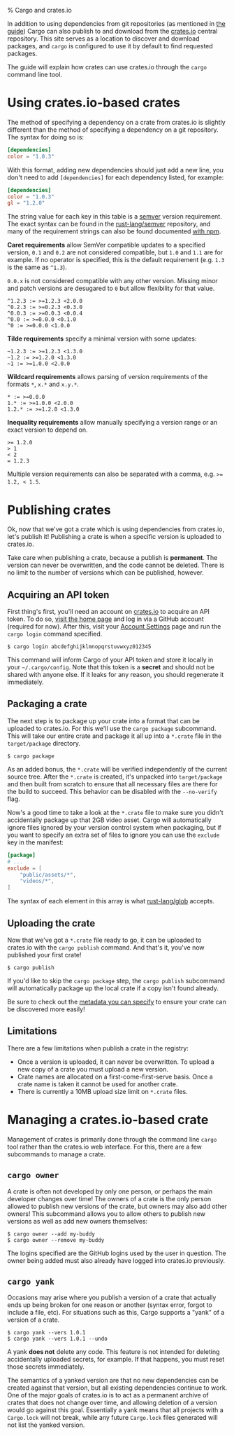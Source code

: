 % Cargo and crates.io

In addition to using dependencies from git repositories (as mentioned in
[the guide](guide.html)) Cargo can also publish to and download from the
[crates.io][crates-io] central repository. This site serves as a location to
discover and download packages, and `cargo` is configured to use it by default
to find requested packages.

The guide will explain how crates can use crates.io through the `cargo` command
line tool.

[crates-io]: https://crates.io/

# Using crates.io-based crates

The method of specifying a dependency on a crate from crates.io is slightly
different than the method of specifying a dependency on a git repository. The
syntax for doing so is:

```toml
[dependencies]
color = "1.0.3"
```

With this format, adding new dependencies should just add a new line, you don't
need to add `[dependencies]` for each dependency listed, for example:

```toml
[dependencies]
color = "1.0.3"
gl = "1.2.0"
```

The string value for each key in this table is a [semver](http://semver.org/)
version requirement. The exact syntax can be found in the
[rust-lang/semver](https://github.com/rust-lang/semver) repository, and many of
the requirement strings can also be found documented [with
npm](https://www.npmjs.org/doc/misc/semver.html).

**Caret requirements** allow SemVer compatible updates to a specified version,
`0.1` and `0.2` are not considered compatible, but `1.0` and `1.1` are for
example. If no operator is specified, this is the default requirement (e.g.
`1.3` is the same as `^1.3`).

`0.0.x` is not considered compatible with any other version.
Missing minor and patch versions are desugared to `0` but allow flexibility for
that value.

```notrust
^1.2.3 := >=1.2.3 <2.0.0
^0.2.3 := >=0.2.3 <0.3.0
^0.0.3 := >=0.0.3 <0.0.4
^0.0 := >=0.0.0 <0.1.0
^0 := >=0.0.0 <1.0.0
```

**Tilde requirements** specify a minimal version with some updates:

```notrust
~1.2.3 := >=1.2.3 <1.3.0
~1.2 := >=1.2.0 <1.3.0
~1 := >=1.0.0 <2.0.0
```

**Wildcard requirements** allows parsing of version requirements of the formats
`*`, `x.*` and `x.y.*`.

```notrust
* := >=0.0.0
1.* := >=1.0.0 <2.0.0
1.2.* := >=1.2.0 <1.3.0
```

**Inequality requirements** allow manually specifying a version range or an
exact version to depend on.

```notrust
>= 1.2.0
> 1
< 2
= 1.2.3
```

Multiple version requirements can also be separated with a comma, e.g. `>= 1.2,
< 1.5`.

# Publishing crates

Ok, now that we've got a crate which is using dependencies from crates.io,
let's publish it! Publishing a crate is when a specific version is uploaded to
crates.io.

Take care when publishing a crate, because a publish is **permanent**. The
version can never be overwritten, and the code cannot be deleted. There is no
limit to the number of versions which can be published, however.

## Acquiring an API token

First thing's first, you'll need an account on [crates.io][crates-io] to acquire
an API token. To do so, [visit the home page][crates-io] and log in via a GitHub
account (required for now). After this, visit your [Account
Settings](https://crates.io/me) page and run the `cargo login` command
specified.

```notrust
$ cargo login abcdefghijklmnopqrstuvwxyz012345
```

This command will inform Cargo of your API token and store it locally in your
`~/.cargo/config`. Note that this token is a **secret** and should not be shared
with anyone else. If it leaks for any reason, you should regenerate it
immediately.

## Packaging a crate

The next step is to package up your crate into a format that can be uploaded to
crates.io. For this we'll use the `cargo package` subcommand. This will take
our entire crate and package it all up into a `*.crate` file in the
`target/package` directory.

```notrust
$ cargo package
```

As an added bonus, the `*.crate` will be verified independently of the current
source tree. After the `*.crate` is created, it's unpacked into
`target/package` and then built from scratch to ensure that all necessary files
are there for the build to succeed. This behavior can be disabled with the
`--no-verify` flag.

Now's a good time to take a look at the `*.crate` file to make sure you didn't
accidentally package up that 2GB video asset. Cargo will automatically ignore
files ignored by your version control system when packaging, but if you want to
specify an extra set of files to ignore you can use the `exclude` key in the
manifest:

```toml
[package]
# ...
exclude = [
    "public/assets/*",
    "videos/*",
]
```

The syntax of each element in this array is what
[rust-lang/glob](https://github.com/rust-lang/glob) accepts.

## Uploading the crate

Now that we've got a `*.crate` file ready to go, it can be uploaded to
crates.io with the `cargo publish` command. And that's it, you've now published
your first crate!

```notrust
$ cargo publish
```

If you'd like to skip the `cargo package` step, the `cargo publish` subcommand
will automatically package up the local crate if a copy isn't found already.

Be sure to check out the [metadata you can
specify](manifest.html#package-metadata) to ensure your crate can be discovered
more easily!

## Limitations

There are a few limitations when publish a crate in the registry:

* Once a version is uploaded, it can never be overwritten. To upload a new copy
  of a crate you must upload a new version.
* Crate names are allocated on a first-come-first-serve basis. Once a crate name
  is taken it cannot be used for another crate.
* There is currently a 10MB upload size limit on `*.crate` files.

# Managing a crates.io-based crate

Management of crates is primarily done through the command line `cargo` tool
rather than the crates.io web interface. For this, there are a few subcommands
to manage a crate.

## `cargo owner`

A crate is often not developed by only one person, or perhaps the main developer
changes over time! The owners of a crate is the only person allowed to publish
new versions of the crate, but owners may also add other owners! This subcommand
allows you to allow others to publish new versions as well as add new owners
themselves:

```notrust
$ cargo owner --add my-buddy
$ cargo owner --remove my-buddy
```

The logins specified are the GitHub logins used by the user in question. The
owner being added must also already have logged into crates.io previously.

## `cargo yank`

Occasions may arise where you publish a version of a crate that actually ends up
being broken for one reason or another (syntax error, forgot to include a file,
etc). For situations such as this, Cargo supports a "yank" of a version of a
crate.

```notrust
$ cargo yank --vers 1.0.1
$ cargo yank --vers 1.0.1 --undo
```

A yank **does not** delete any code. This feature is not intended for deleting
accidentally uploaded secrets, for example. If that happens, you must reset
those secrets immediately.

The semantics of a yanked version are that no new dependencies can be created
against that version, but all existing dependencies continue to work. One of the
major goals of crates.io is to act as a permanent archive of crates that does
not change over time, and allowing deletion of a version would go against this
goal. Essentially a yank means that all projects with a `Cargo.lock` will not
break, while any future `Cargo.lock` files generated will not list the yanked
version.

